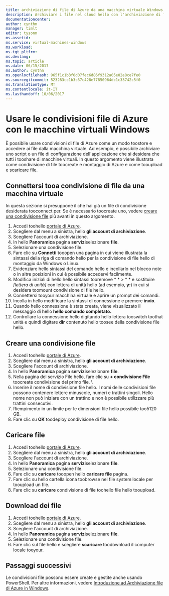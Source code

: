 ```yaml
---
title: archiviazione di file di Azure da una macchina virtuale Windows Azure aaaMount | Documenti Microsoft
description: Archiviare i file nel cloud hello con l'archiviazione di file di Azure e montare la condivisione di file cloud da una macchina virtuale di Azure (VM).
documentationcenter: 
author: cynthn
manager: timlt
editor: tysonn
ms.assetid: 
ms.service: virtual-machines-windows
ms.workload: 
ms.tgt_pltfrm: 
ms.devlang: 
ms.topic: article
ms.date: 06/15/2017
ms.author: cynthn
ms.openlocfilehash: 965f1c1b3f0d07fec6d86f9312a05e02e8ce7fe0
ms.sourcegitcommit: 523283cc1b3c37c428e77850964dc1c33742c5f0
ms.translationtype: MT
ms.contentlocale: it-IT
ms.lasthandoff: 10/06/2017
---
```

# <a name="use-azure-file-shares-with-windows-vms"></a>Usare le condivisioni file di Azure con le macchine virtuali Windows 

È possibile usare condivisioni di file di Azure come un modo toostore e accedere ai file dalla macchina virtuale. Ad esempio, è possibile archiviare uno script o un file di configurazione dell'applicazione che si desidera che tutti i tooshare di macchine virtuali. In questo argomento viene illustrata come condivisione di file toocreate e montaggio di Azure e come tooupload e scaricare file.

## <a name="connect-tooa-file-share-from-a-vm"></a>Connettersi tooa condivisione di file da una macchina virtuale

In questa sezione si presuppone il che hai già un file di condivisione desiderata tooconnect per. Se è necessario toocreate uno, vedere [creare una condivisione file](#create-a-file-share) più avanti in questo argomento.

1. Accedi toohello [portale di Azure](https://portal.azure.com).
2. Scegliere dal menu a sinistra, hello **gli account di archiviazione**.
3. Scegliere l'account di archiviazione.
4. In hello **Panoramica** pagina **servizi**selezionare **file**.
5. Selezionare una condivisione file.
6. Fare clic su **Connetti** tooopen una pagina in cui viene illustrata la sintassi della riga di comando hello per la condivisione di file hello di montaggio da Windows o Linux.
7. Evidenziare hello sintassi del comando hello e incollarlo nel blocco note o in altre posizioni in cui è possibile accedervi facilmente. 
8. Modifica iniziali di hello hello sintassi tooremove * * > * * e sostituire *[lettera di unità]* con lettera di unità hello (ad esempio, **y:**) in cui si desidera toomount condivisione di file hello.
8. Connettersi tooyour macchina virtuale e aprire un prompt dei comandi.
9. Incolla in hello modificare la sintassi di connessione e premere **invio**.
10. Quando hello connessione è stata creata, viene visualizzato il messaggio di hello **hello comando completato.**
11. Controllare la connessione hello digitando hello lettera tooswitch toothat unità e quindi digitare **dir** contenuto hello toosee della condivisione file hello.



## <a name="create-a-file-share"></a>Creare una condivisione file 
1. Accedi toohello [portale di Azure](https://portal.azure.com).
2. Scegliere dal menu a sinistra, hello **gli account di archiviazione**.
3. Scegliere l'account di archiviazione.
4. In hello **Panoramica** pagina **servizi**selezionare **file**.
5. Nella pagina del servizio File hello, fare clic su **+ condivisione File** toocreate condivisione del primo file. \
6. Inserire il nome di condivisione file hello. I nomi delle condivisioni file possono contenere lettere minuscole, numeri e trattini singoli. Hello nome non può iniziare con un trattino e non è possibile utilizzare più trattini consecutivi. 
7. Riempimento in un limite per le dimensioni file hello possibile too5120 GB.
8. Fare clic su **OK** toodeploy condivisione di file hello.
   
## <a name="upload-files"></a>Caricare file
1. Accedi toohello [portale di Azure](https://portal.azure.com).
2. Scegliere dal menu a sinistra, hello **gli account di archiviazione**.
3. Scegliere l'account di archiviazione.
4. In hello **Panoramica** pagina **servizi**selezionare **file**.
5. Selezionare una condivisione file.
6. Fare clic su **caricare** tooopen hello **caricare file** pagina.
7. Fare clic su hello cartella icona toobrowse nel file system locale per tooupload un file.   
8. Fare clic su **caricare** condivisione di file toohello file hello tooupload.

## <a name="download-files"></a>Download dei file
1. Accedi toohello [portale di Azure](https://portal.azure.com).
2. Scegliere dal menu a sinistra, hello **gli account di archiviazione**.
3. Scegliere l'account di archiviazione.
4. In hello **Panoramica** pagina **servizi**selezionare **file**.
5. Selezionare una condivisione file.
6. Fare clic sul file hello e scegliere **scaricare** toodownload il computer locale tooyour.
   

## <a name="next-steps"></a>Passaggi successivi

Le condivisioni file possono essere create e gestite anche usando PowerShell. Per altre informazioni, vedere [Introduzione ad Archiviazione file di Azure in Windows](../../storage/files/storage-dotnet-how-to-use-files.md).
